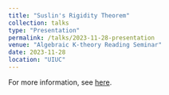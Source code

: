 ```yaml
---
title: "Suslin's Rigidity Theorem"
collection: talks
type: "Presentation"
permalink: /talks/2023-11-28-presentation
venue: "Algebraic K-theory Reading Seminar"
date: 2023-11-28
location: "UIUC"
---
```


For more information, see [here](https://jiantongliu.github.io/597K/). 
